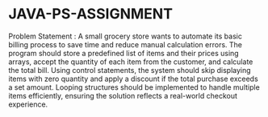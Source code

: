 # JAVA-PS-ASSIGNMENT
Problem Statement : A small grocery store wants to automate its basic billing process to save time and reduce manual calculation errors. The program should store a predefined list of items and their prices using arrays, accept the quantity of each item from the customer, and calculate the total bill. Using control statements, the system should skip displaying items with zero quantity and apply a discount if the total purchase exceeds a set amount. Looping structures should be implemented to handle multiple items efficiently, ensuring the solution reflects a real-world checkout experience.
